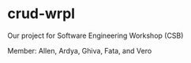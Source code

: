 # crud-wrpl

Our project for Software Engineering Workshop (CSB)

Member: Allen, Ardya, Ghiva, Fata, and Vero
